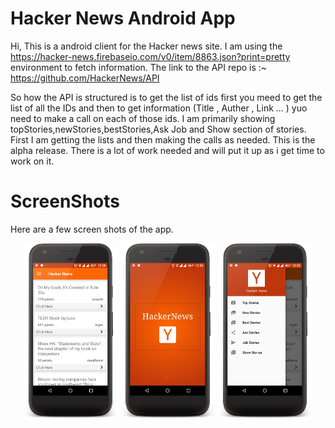 # Hacker News Android App

Hi, 
This is a android client for the Hacker news site.
I am using the 
https://hacker-news.firebaseio.com/v0/item/8863.json?print=pretty environment to fetch information.
The link to the API repo is :~
https://github.com/HackerNews/API

So how the API is structured is to get the list of ids first you meed to get the list of all the IDs and then to get information (Title , Auther , Link ... ) yuo need to make a call on each of those ids. 
I am primarily showing topStories,newStories,bestStories,Ask Job and Show section of stories.
First I am getting the lists and then making the calls as needed.
This is the alpha release. There is a lot of work needed and will put it up as i get time to work on it.


# ScreenShots

Here are a few screen shots of the app.
<p align="center">
  <img src="Screenshots/one.png" width=30% />
  <img src="Screenshots/two.png" width=30% />
  <img src="Screenshots/three.png" width=30% />
</p>





